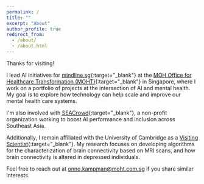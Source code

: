 ```yaml
---
permalink: /
title: ""
excerpt: "About"
author_profile: true
redirect_from: 
  - /about/
  - /about.html
---
```


Thanks for visiting!

I lead AI initiatives for [mindline.sg](https://mindline.sg){:target="_blank"} at the [MOH Office for Healthcare Transformation (MOHT)](https://moht.com.sg){:target="_blank"} in Singapore, where I work on a portfolio of projects at the intersection of AI and mental health.
My goal is to explore how technology can help scale and improve our mental health care systems.

I'm also involved with [SEACrowd](https://seacrowd.github.io){:target="_blank"}, a non-profit organization working to boost AI performance and inclusion across Southeast Asia.

Additionally, I remain affiliated with the University of Cambridge as a [Visiting Scientist](https://neuroscience.cam.ac.uk/member/opk20){:target="_blank"}.
My research focuses on developing algorithms for the characterization of brain connectivity based on MRI scans, and how brain connectivity is altered in depressed individuals.

Feel free to reach out at <a href="mailto:onno.kampman@moht.com.sg">onno.kampman@moht.com.sg</a> if you share similar interests.
